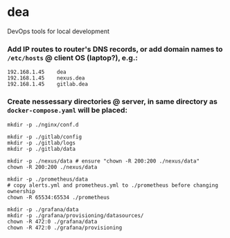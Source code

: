 # dea
DevOps tools for local development 

### Add IP routes to router's DNS records, or add domain names to `/etc/hosts` @ client OS (laptop?), e.g.:
```
192.168.1.45	dea
192.168.1.45	nexus.dea
192.168.1.45	gitlab.dea
```

### Create nessessary directories @ server, in same directory as `docker-compose.yaml` will be placed:
```
mkdir -p ./nginx/conf.d

mkdir -p ./gitlab/config
mkdir -p ./gitlab/logs
mkdir -p ./gitlab/data

mkdir -p ./nexus/data # ensure "chown -R 200:200 ./nexus/data"
chown -R 200:200 ./nexus/data

mkdir -p ./prometheus/data
# copy alerts.yml and prometheus.yml to ./prometheus before changing ownership
chown -R 65534:65534 ./prometheus

mkdir -p ./grafana/data
mkdir -p ./grafana/provisioning/datasources/
chown -R 472:0 ./grafana/data
chown -R 472:0 ./grafana/provisioning
```
